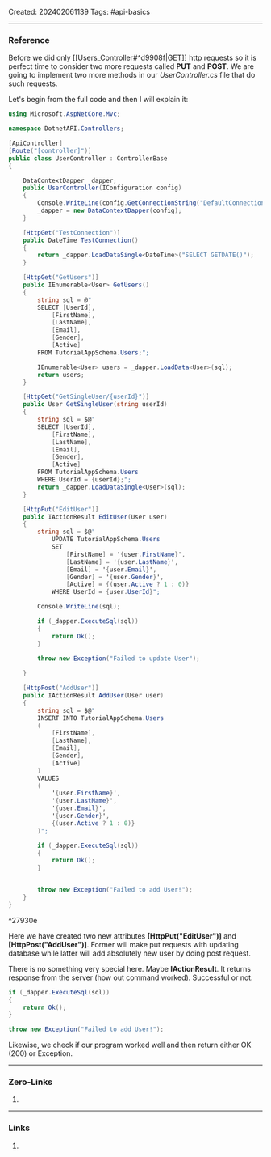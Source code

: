 Created: 202402061139
Tags: #api-basics 

---
### Reference

Before we did only [[Users_Controller#^d9908f|GET]] http requests so it is perfect time to consider two more requests called **PUT** and **POST**. We are going to implement two more methods in our *UserController.cs* file that do such requests.

Let's begin from the full code and then I will explain it:

```cs
using Microsoft.AspNetCore.Mvc;

namespace DotnetAPI.Controllers;

[ApiController]
[Route("[controller]")]
public class UserController : ControllerBase
{

    DataContextDapper _dapper;
    public UserController(IConfiguration config)
    {
        Console.WriteLine(config.GetConnectionString("DefaultConnection"));
        _dapper = new DataContextDapper(config);
    }

    [HttpGet("TestConnection")]
    public DateTime TestConnection()
    {
        return _dapper.LoadDataSingle<DateTime>("SELECT GETDATE()");
    }

    [HttpGet("GetUsers")]
    public IEnumerable<User> GetUsers()
    {
        string sql = @"
        SELECT [UserId],
            [FirstName],
            [LastName],
            [Email],
            [Gender],
            [Active] 
        FROM TutorialAppSchema.Users;";

        IEnumerable<User> users = _dapper.LoadData<User>(sql);
        return users;
    }

    [HttpGet("GetSingleUser/{userId}")]
    public User GetSingleUser(string userId)
    {
        string sql = $@"
        SELECT [UserId],
            [FirstName],
            [LastName],
            [Email],
            [Gender],
            [Active] 
        FROM TutorialAppSchema.Users
        WHERE UserId = {userId};";
        return _dapper.LoadDataSingle<User>(sql);
    }

    [HttpPut("EditUser")]
    public IActionResult EditUser(User user)
    {
        string sql = $@"
            UPDATE TutorialAppSchema.Users 
            SET 
                [FirstName] = '{user.FirstName}',
                [LastName] = '{user.LastName}',
                [Email] = '{user.Email}',
                [Gender] = '{user.Gender}',
                [Active] = {(user.Active ? 1 : 0)} 
            WHERE UserId = {user.UserId}";

        Console.WriteLine(sql);

        if (_dapper.ExecuteSql(sql))
        {
            return Ok();
        } 

        throw new Exception("Failed to update User");
        
    }

    [HttpPost("AddUser")]
    public IActionResult AddUser(User user)
    {
        string sql = $@"
        INSERT INTO TutorialAppSchema.Users 
        (
            [FirstName],
            [LastName],
            [Email],
            [Gender],
            [Active] 
        )
        VALUES 
        (
            '{user.FirstName}',
            '{user.LastName}',
            '{user.Email}',
            '{user.Gender}',
            {(user.Active ? 1 : 0)} 
        )";

        if (_dapper.ExecuteSql(sql))
        {
            return Ok();
        }


        throw new Exception("Failed to add User!");
    }
}
```

^27930e

Here we have created two new attributes **\[HttpPut("EditUser")]** and **\[HttpPost("AddUser")]**. Former will make put requests with updating database while latter will add absolutely new user by doing post request.

There is no something very special here. Maybe **IActionResult**. It returns response from the server (how out command worked). Successful or not.

```cs
if (_dapper.ExecuteSql(sql))
{
	return Ok();
}

throw new Exception("Failed to add User!");
```

Likewise, we check if our program worked well and then return either OK (200) or Exception.

---
### Zero-Links

1. 

-------
### Links

1. 